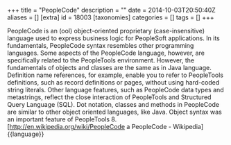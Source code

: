 +++
title = "PeopleCode"
description = ""
date = 2014-10-03T20:50:40Z
aliases = []
[extra]
id = 18003
[taxonomies]
categories = []
tags = []
+++

PeopleCode is an (ool) object-oriented proprietary (case-insensitive) language used to express business logic for PeopleSoft applications. In its fundamentals, PeopleCode syntax resembles other programming languages. Some aspects of the PeopleCode language, however, are specifically related to the PeopleTools environment. However, the fundamentals of objects and classes are the same as in Java language. Definition name references, for example, enable you to refer to PeopleTools definitions, such as record definitions or pages, without using hard-coded string literals. Other language features, such as PeopleCode data types and metastrings, reflect the close interaction of PeopleTools and Structured Query Language (SQL). Dot notation, classes and methods in PeopleCode are similar to other object oriented languages, like Java. Object syntax was an important feature of PeopleTools 8.[http://en.wikipedia.org/wiki/PeopleCode a PeopleCode - Wikipedia]
{{language}}
